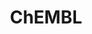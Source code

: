 ---
layout: default
bigquery: https://console.cloud.google.com/bigquery?p=patents-public-data&d=ebi_chembl&page=dataset
citation: '"The ChEMBL database in 2017." Anna Gaulton, Anne Hersey, Michał Nowotka,
  A Patrícia Bento, Jon Chambers, David Mendez, Prudence Mutowo, Francis Atkinson,
  Louisa J Bellis, Elena Cibrián-Uhalte, Mark Davies, Nathan Dedman, Anneli Karlsson,
  María Paula Magariños, John P Overington, George Papadatos, Ines Smit, Andrew R
  Leach Nucleic acids Research (2017) 45 (Database Issue), D945-D954'
contributors: European Bioinformatics Institute
cost: None
description: ChEMBL Data is a manually curated database of small molecules used in
  drug discovery, including information about existing patented drugs.
documentation: 'schema: https://www.ebi.ac.uk/chembl/db_schema


  '
last_edit: Mon, 04 Apr 2022 19:07:30 GMT
location: https://console.cloud.google.com/marketplace/product/google_patents_public_datasets/chembl
maintained_by: EMBL-EBI, an outstation of European Molecular Biology Laboratory
related_publications: '

  ChEMBL: towards direct deposition of bioassay data.


  Mendez D, Gaulton A, Bento AP, Chambers J, De Veij M, Félix E, Magariños MP, Mosquera
  JF, Mutowo P, Nowotka M, Gordillo-Marañón M, Hunter F, Junco L, Mugumbate G, Rodriguez-Lopez
  M, Atkinson F, Bosc N, Radoux CJ, Segura-Cabrera A, Hersey A, Leach AR.


  — Nucleic Acids Res. 2019; 47(D1):D930-D940. doi: 10.1093/nar/gky1075

  '
schema_fields: '[''withdrawn_flag'', ''site_id'', ''mol_hrac_id'', ''parent_id'',
  ''l2'', ''type'', ''activity_id'', ''published_units'', ''smarts'', ''mol_atc_id'',
  ''molecular_species'', ''l8'', ''indref_id'', ''rtb'', ''parent_go_id'', ''heavy_atoms'',
  ''related_tid'', ''class_type'', ''chembl_id'', ''domain_id'', ''level1_description'',
  ''mechanism_of_action'', ''sei'', ''domain_description'', ''black_box_warning'',
  ''targrel_id'', ''relationship_desc'', ''metabolite_record_id'', ''cpd_str_alert_id'',
  ''withdrawn_class'', ''hrac_class_id'', ''toid'', ''l7'', ''ddd_value'', ''topical'',
  ''le'', ''withdrawn_country'', ''standard_units'', ''short_name'', ''assay_strain'',
  ''assay_organism'', ''submission_date'', ''published_relation'', ''parameter_value'',
  ''qudt_units'', ''cell_ontology_id'', ''sitecomp_id'', ''assay_desc'', ''journal'',
  ''ddd_comment'', ''drug_product_flag'', ''active_molregno'', ''protein_class_desc'',
  ''comments'', ''level1'', ''patent_id'', ''mesh_heading'', ''published_value'',
  ''set_name'', ''activity_count'', ''src_id'', ''withdrawn_reason'', ''as_id'', ''ro3_pass'',
  ''molfile'', ''mol_frac_id'', ''relation'', ''normal_range_min'', ''stat'', ''published_type'',
  ''applicant_full_name'', ''publication_number'', ''product_id'', ''pathway_key'',
  ''annotation'', ''orig_description'', ''hba_lipinski'', ''alogp'', ''component_synonym'',
  ''first_in_class'', ''mw_freebase'', ''site_residues'', ''std_act_id'', ''trade_name'',
  ''data_validity_comment'', ''relationship'', ''source_domain_id'', ''cidx'', ''tid'',
  ''formulation_id'', ''cell_name'', ''volume'', ''log_id'', ''ridx'', ''pchembl_value'',
  ''natural_product'', ''warning_description'', ''standard_value'', ''doc_id'', ''efo_id'',
  ''prod_pat_id'', ''variant_id'', ''assay_tissue'', ''clo_id'', ''mec_id'', ''patent_no'',
  ''ddd_id'', ''alert_id'', ''innovator_company'', ''tid_fixed'', ''action_type'',
  ''bao_format'', ''protclasssyn_id'', ''acd_most_bpka'', ''helm_notation'', ''usan_year'',
  ''major_class'', ''bao_id'', ''ref_id'', ''molsyn_id'', ''upper_value'', ''db_version'',
  ''withdrawn_year'', ''standard_inchi_key'', ''acd_logd'', ''synonyms'', ''issue'',
  ''parenteral'', ''definition'', ''mecref_id'', ''l5'', ''irac_class_id'', ''last_active'',
  ''assay_param_id'', ''caloha_id'', ''selectivity_comment'', ''warning_year'', ''organism'',
  ''binding_site_comment'', ''oral'', ''mol_irac_id'', ''usan_substem'', ''hbd_lipinski'',
  ''path'', ''description'', ''nda_type'', ''authors'', ''research_stem'', ''ref_type'',
  ''chebi_par_id'', ''compsyn_id'', ''res_stem_id'', ''who_extra'', ''cell_source_organism'',
  ''potential_duplicate'', ''level2'', ''compd_id'', ''compound_name'', ''mechanism_comment'',
  ''ingredient'', ''hba'', ''species_group_flag'', ''efo_term'', ''mw_monoisotopic'',
  ''warnref_id'', ''delist_flag'', ''standard_upper_value'', ''oc_id'', ''updated_on'',
  ''standard_type'', ''frac_code'', ''assay_source'', ''therapeutic_flag'', ''label'',
  ''l6'', ''mc_target_name'', ''curated_by'', ''updated_by'', ''cx_logp'', ''num_ro5_violations'',
  ''level4_description'', ''domain_type'', ''frac_class_id'', ''dosage_form'', ''usan_stem_id'',
  ''atc_code'', ''disease_efficacy'', ''bto_id'', ''usan_stem'', ''qed_weighted'',
  ''value'', ''ref_url'', ''level3_description'', ''mc_organism'', ''entity_type'',
  ''title'', ''full_mwt'', ''usan_stem_definition'', ''stem'', ''inorganic_flag'',
  ''relationship_type'', ''cx_most_apka'', ''target_mapping'', ''aidx'', ''source'',
  ''co_stem_id'', ''syn_type'', ''homologue'', ''country'', ''molecular_mechanism'',
  ''predbind_id'', ''full_molformula'', ''num_alerts'', ''met_id'', ''canonical_smiles'',
  ''subgroup'', ''enzyme_tid'', ''who_name'', ''warning_type'', ''cell_source_tax_id'',
  ''max_phase_for_ind'', ''molecule_type'', ''rgid'', ''protein_class_synonym'', ''parent_molregno'',
  ''parameter_type'', ''acd_logp'', ''warning_class'', ''accession'', ''irac_code'',
  ''smid'', ''start_position'', ''text_value'', ''assay_tax_id'', ''mutation'', ''activity_comment'',
  ''src_compound_id'', ''priority'', ''met_comment'', ''end_position'', ''assay_category'',
  ''tissue_id'', ''drug_substance_flag'', ''availability_type'', ''targcomp_id'',
  ''go_id'', ''route'', ''standard_inchi'', ''l1'', ''approval_date'', ''src_short_name'',
  ''hbd'', ''mc_target_type'', ''src_description'', ''num_lipinski_ro5_violations'',
  ''sequence'', ''previous_company'', ''protein_class_id'', ''lle'', ''ass_cls_map_id'',
  ''uo_units'', ''src_assay_id'', ''ddd_admr'', ''psa'', ''name'', ''assay_id'', ''substrate_record_id'',
  ''molregno'', ''level4'', ''pathway_id'', ''class_level'', ''entity_id'', ''target_type'',
  ''cx_most_bpka'', ''indication_class'', ''chirality'', ''assay_subcellular_fraction'',
  ''comp_go_id'', ''bao_endpoint'', ''parent_type'', ''assay_class_id'', ''assay_cell_type'',
  ''sequence_md5sum'', ''idx'', ''stem_class'', ''standard_flag'', ''component_id'',
  ''l3'', ''max_phase'', ''confidence_score'', ''result_flag'', ''enzyme_name'', ''job_id'',
  ''cell_id'', ''level5'', ''cellosaurus_id'', ''mc_target_accession'', ''ddd_units'',
  ''record_id'', ''patent_use_code'', ''level2_description'', ''direct_interaction'',
  ''target_desc'', ''downgraded'', ''drugind_id'', ''aspect'', ''cl_lincs_id'', ''met_conversion'',
  ''last_page'', ''cell_description'', ''units'', ''doi'', ''assay_type'', ''alert_set_id'',
  ''compound_key'', ''tbl'', ''prodrug'', ''patent_expire_date'', ''warning_id'',
  ''mc_tax_id'', ''normal_range_max'', ''db_source'', ''active_ingredient'', ''acd_most_apka'',
  ''bei'', ''aromatic_rings'', ''pubmed_id'', ''biocomp_id'', ''warning_country'',
  ''hrac_code'', ''l4'', ''prediction_method'', ''company'', ''dosed_ingredient'',
  ''standard_relation'', ''ad_type'', ''cx_logd'', ''drug_record_id'', ''creation_date'',
  ''curation_comment'', ''polymer_flag'', ''ap_id'', ''first_approval'', ''status'',
  ''year'', ''component_type'', ''doc_type'', ''tax_id'', ''domain_name'', ''strength'',
  ''version'', ''metref_id'', ''standard_text_value'', ''abstract'', ''cell_source_tissue'',
  ''assay_test_type'', ''comp_class_id'', ''uberon_id'', ''level3'', ''isoform'',
  ''first_page'', ''site_name'', ''pref_name'', ''actsm_id'', ''alert_name'', ''mesh_id'',
  ''confidence'', ''structure_type'']'
shortname: chembl
tags:
- biotechnology
- health
- chemical
- bioinformatics
- medical
terms_of_use: CC BY-SA 3.0
title: ChEMBL
uuid: e232a192-965c-4ec9-904c-155b6dfe56c5
---